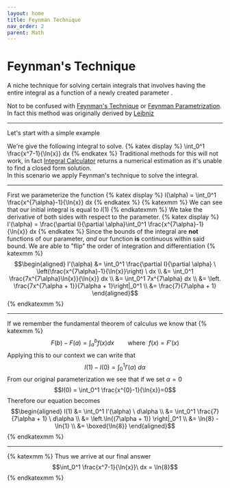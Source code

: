 ```yaml
---
layout: home
title: Feynman Technique 
nav_order: 2
parent: Math
---
```

# Feynman's Technique

A niche technique for solving certain integrals that involves having the entire integral as a function of a newly created parameter 
. 

Not to be confused with [Feynman's Technique] or [Feynman Parametrization]. In fact this method was originally derived by [Leibniz] 

---
Let's start with a simple example 

We're give the following integral to solve.
{% katex display %}
\int_0^1 \frac{x^7-1}{\ln{x}} dx
{% endkatex %}
Traditional methods for this will not work, in fact [Integral Calculator] returns a numerical estimation as it's unable to find a closed form solution.  
In this scenario we apply Feynman's technique to solve the integral.

---
First we parameterize the function
{% katex display %}
I(\alpha) = \int_0^1 \frac{x^{7\alpha}-1}{\ln{x}} dx
{% endkatex %}
{% katexmm %}
We can see that our initial integral is equal to $I(1)$
{% endkatexmm %}
We take the derivative of both sides with respect to the parameter.
{% katex display %}
I'(\alpha) = \frac{\partial I}{\partial \alpha}\int_0^1 \frac{x^{7\alpha}-1}{\ln{x}} dx
{% endkatex %}
Since the bounds of the integral are **not** functions of our parameter, *and* our function **is** continuous within said bound. We are able to "flip" the order of integration and differentiation
{% katexmm %}
$$\begin{aligned}
    I'(\alpha) &= \int_0^1  \frac{\partial I}{\partial \alpha} \ \left(\frac{x^{7\alpha}-1}{\ln{x}}\right) \ dx \\
    &= \int_0^1 \frac{7x^{7\alpha}\ln{x}}{\ln{x}} dx \\
    &= \int_0^1 7x^{7\alpha} dx \\
    &= \left. \frac{7x^{7\alpha + 1}}{7\alpha + 1}\right|_0^1 \\
    &= \frac{7}{7\alpha + 1}
\end{aligned}$$
{% endkatexmm %}

---
If we remember the fundamental theorem of calculus we know that 
{% katexmm %}
$$ F(b) - F(a) = \int_a^b f(x) dx \qquad \text{where  }\ f(x) = F'(x) $$
Applying this to our context we can write that 
$$ I(1) - I(0) = \int_0^1 I'(\alpha) \ d\alpha$$
From our original parameterization we see that if we set $\alpha = 0$ 
$$I(0) = \int_0^1 \frac{x^{0}-1}{\ln{x}}=0$$
Therefore our equation becomes
$$\begin{aligned}
    I(1) &= \int_0^1 I'(\alpha) \ d\alpha \\
    &= \int_0^1 \frac{7}{7\alpha + 1} \ d\alpha \\
    &= \left.\ln{(7\alpha + 1)} \right|_0^1 \\
    &= \ln{8} - \ln{1} \\
    &= \boxed{\ln{8}} 
\end{aligned}$$
{% endkatexmm %}

---
{% katexmm %}
Thus we arrive at our final answer
$$\int_0^1 \frac{x^7-1}{\ln{x}}\ dx = \ln{8}$$
{% endkatexmm %}

[Feynman's Technique]: https://en.wikipedia.org/wiki/Learning_by_teaching
[Feynman Parametrization]: https://en.wikipedia.org/wiki/Feynman_parametrization
[Integral Calculator]: https://www.integral-calculator.com/
[Leibniz]: https://en.wikipedia.org/wiki/Leibniz_integral_rule